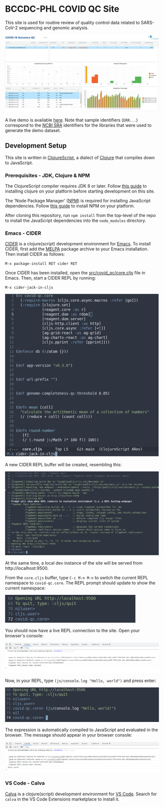 # BCCDC-PHL COVID QC Site

This site is used for routine review of quality control data related to SARS-CoV-2 sequencing and genomic analysis.

![site screenshot](doc/images/covid-qc-screenshot.png)

A live demo is available [here](https://bccdc-phl.github.io/covid-qc/). Note that sample identifiers (`ERR...`) correspond to the [NCBI SRA](https://www.ncbi.nlm.nih.gov/sra)
identifiers for the libraries that were used to generate the demo dataset.

## Development Setup

This site is written in [ClojureScript](https://clojurescript.org/), a dialect of [Clojure](https://clojure.org/) that compiles down to JavaScript.  

### Prerequisites - JDK, Clojure & NPM
The ClojureScript compiler requires JDK 8 or later. Follow [this guide](https://clojure.org/guides/getting_started) to installing clojure on your platform before starting development on this site.

The 'Node Package Manager' ([NPM](https://www.npmjs.com/)) is required for installing JavaScript dependencies. Follow [this guide](https://docs.npmjs.com/downloading-and-installing-node-js-and-npm) to install NPM on your platform.

After cloning this repository, run `npm install` from the top-level of the repo to install the JavaScript dependencies into the `node_modules` directory.

### Emacs - CIDER
[CIDER](https://cider.mx/) is a clojure(script) development environment for [Emacs](https://www.gnu.org/software/emacs/). To install CIDER, first add the [MELPA](https://melpa.org/#/getting-started) package archive to your Emacs installation. Then install CIDER as follows:

```
M-x package-install RET cider RET
```

Once CIDER has been installed, open the [src/covid_qc/core.cljs](src/covid_qc/core.cljs) file in Emacs. Then, start a CIDER REPL by running:

```
M-x cider-jack-in-cljs
```

![cider-jack-in-cljs](doc/images/cider-jack-in-cljs.png)

A new CIDER REPL buffer will be created, resembling this:

![cider-figwheel-startup](doc/images/cider-figwheel-startup.png)

At the same time, a local dev instance of the site will be served from http://localhost:9500.

From the `core.cljs` buffer, type `C-c M-n M-n` to switch the current REPL namespace to `covid-qc.core`. The REPL prompt should update to show the current namespace:

![repl-ns-covid-qc-core](doc/images/repl-ns-covid-qc-core.png)

You should now have a live REPL connection to the site. Open your browser's console:

![chrome-console-01](doc/images/chrome-console-01.png)

Now, in your REPL, type `(js/console.log "Hello, world")` and press enter:

![repl-hello-world](doc/images/repl-hello-world.png)

The expression is automatically compiled to JavaScript and evaluated in the browser. The message should appear in your browser console:

![console-hello-world](doc/images/console-hello-world.png)

### VS Code - Calva
[Calva](https://calva.io/) is a clojure(script) development environment for [VS Code](https://code.visualstudio.com/). Search for `calva` in the VS Code Extensions marketplace to install it.
